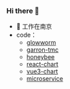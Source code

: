 ### Hi there 👋

- 🔭 工作在南京
- code：
  - [glowworm](https://github.com/geallenboy/glowworm.git)
  - [garron-tmc](https://github.com/geallenboy/garron-tmc.git)
  - [honeybee ](https://github.com/geallenboy/honeybee.git)
  - [react-chart](https://github.com/geallenboy/react-chart.git)
  - [vue3-chart](https://github.com/geallenboy/vue3-chart.git)
  - [microservice](https://github.com/geallenboy/microservice.git)

